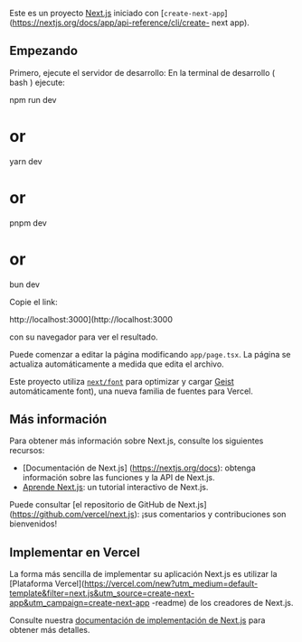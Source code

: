 Este es un proyecto
 [Next.js](https://nextjs.org) 
iniciado con [`create-next-app`](https://nextjs.org/docs/app/api-reference/cli/create- next app).

## Empezando

Primero, ejecute el servidor de desarrollo:
En la terminal de desarrollo ( bash ) ejecute:

npm run dev
# or
yarn dev
# or
pnpm dev
# or
bun dev


Copie el link:

http://localhost:3000](http://localhost:3000

con su navegador para ver el resultado.

Puede comenzar a editar la página modificando `app/page.tsx`. La página se actualiza automáticamente a medida que edita el archivo.

Este proyecto utiliza [`next/font`](https://nextjs.org/docs/app/building-your-application/optimizing/fonts) para optimizar y cargar [Geist](https://vercel.com/) automáticamente font), una nueva familia de fuentes para Vercel.

## Más información

Para obtener más información sobre Next.js, consulte los siguientes recursos:

- [Documentación de Next.js] (https://nextjs.org/docs): obtenga información sobre las funciones y la API de Next.js.
- [Aprende Next.js](https://nextjs.org/learn): un tutorial interactivo de Next.js.

Puede consultar [el repositorio de GitHub de Next.js] (https://github.com/vercel/next.js): ¡sus comentarios y contribuciones son bienvenidos!

## Implementar en Vercel

La forma más sencilla de implementar su aplicación Next.js es utilizar la [Plataforma Vercel](https://vercel.com/new?utm_medium=default-template&filter=next.js&utm_source=create-next-app&utm_campaign=create-next-app -readme) de los creadores de Next.js.

Consulte nuestra [documentación de implementación de Next.js](https://nextjs.org/docs/app/building-your-application/deploying) para obtener más detalles.